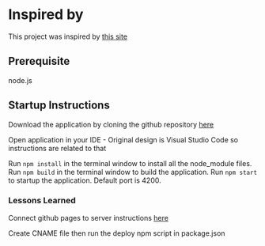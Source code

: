 # Inspired by
This project was inspired by [this site](https://www.wix.com/website-template/view/html/2467?siteId=e45594ca-bae9-4980-81f7-445969adb27f&metaSiteId=b3ba76b8-e782-4e3d-9fc9-4d933008cd62&originUrl=https%3A%2F%2Fwww.wix.com%2Fwebsite%2Ftemplates%3Fcriteria%3Dpodcast)

## Prerequisite
node.js

## Startup Instructions
Download the application by cloning the github repository [here](https://github.com/leightonmeredith/the-soccer-family)

Open application in your IDE - Original design is Visual Studio Code so instructions are related to that

Run `npm install` in the terminal window to install all the node_module files.
Run `npm build` in the terminal window to build the application.
Run `npm start` to startup the application. Default port is 4200.


### Lessons Learned
Connect github pages to server instructions [here](https://support.dnsimple.com/articles/github-pages/)

Create CNAME file then run the deploy npm script in package.json
